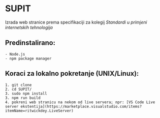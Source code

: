 # SUPIT
Izrada web stranice prema specifikaciji za kolegij *Standardi u primjeni internetskih tehnologija*


## Predinstalirano:
```
- Node.js
- npm package manager
```

## Koraci za lokalno pokretanje (UNIX/Linux):
```
1. git clone 
2. cd SUPIT/
3. sudo npm install
3. npm run build
4. pokreni web stranicu na nekom od live servera; npr: [VS Code Live server ekstentija](https://marketplace.visualstudio.com/items?itemName=ritwickdey.LiveServer)
```
